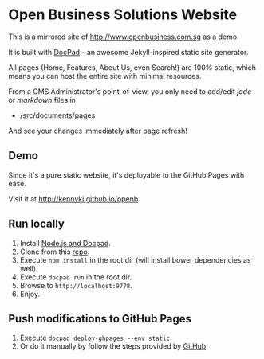 # Open Business Solutions Website

This is a mirrored site of http://www.openbusiness.com.sg as a demo.

It is built with [DocPad](http://docpad.org/) - an awesome Jekyll-inspired static site generator.

All pages (Home, Features, About Us, even Search!) are 100% static, which means you can host the entire site with minimal resources.

From a CMS Administrator's point-of-view, you only need to add/edit _jade_ or _markdown_ files in 

- /src/documents/pages

And see your changes immediately after page refresh!

## Demo
Since it's a pure static website, it's deployable to the GitHub Pages with ease.

Visit it at http://kennyki.github.io/openb

## Run locally

1. Install [Node.js and Docpad](http://docpad.org/docs/install).
1. Clone from this [repo](https://github.com/kennyki/openb.git).
1. Execute `npm install` in the root dir (will install bower dependencies as well).
1. Execute `docpad run` in the root dir.
1. Browse to `http://localhost:9778`.
1. Enjoy.

## Push modifications to GitHub Pages
1. Execute `docpad deploy-ghpages --env static`.
1. Or do it manually by follow the steps provided by [GitHub](https://pages.github.com/).